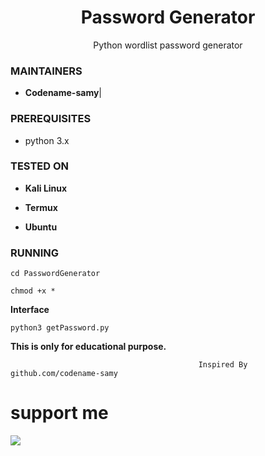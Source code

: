 <h1 align="center">Password Generator</h1>
<p align="center">
  Python wordlist password generator
</p>

### MAINTAINERS
* **Codename-samy**| 

### PREREQUISITES

* python 3.x 

### TESTED ON
* **Kali Linux**

* **Termux**

* **Ubuntu**

### RUNNING
```
cd PasswordGenerator

chmod +x *
```
**Interface**

```
python3 getPassword.py
```


**This is only for educational purpose.**

                                              Inspired By github.com/codename-samy

#  support me 

<a href="https://t.me/codename-samy"><img src="https://img.shields.io/badge/telegram-codename-samy || codename-samy-blue.svg">
